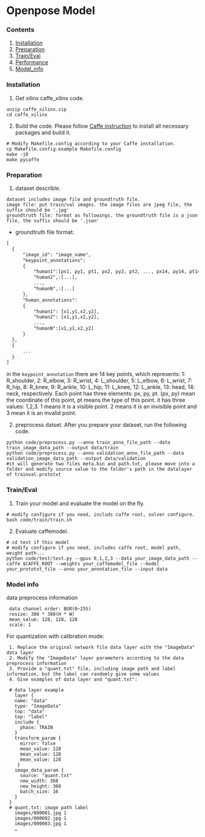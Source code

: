 
# Openpose Model

### Contents
1. [Installation](#installation)
2. [Preparation](#preparation)
3. [Train/Eval](#traineval)
4. [Performance](#performance)
5. [Model_info](#model_info)

### Installation
1. Get xilinx caffe_xilinx code.
  ```shell
  unzip caffe_xilinx.zip
  cd caffe_xilinx
  ```

2. Build the code. Please follow [Caffe instruction](http://caffe.berkeleyvision.org/installation.html) to install all necessary packages and build it.
  ```shell
  # Modify Makefile.config according to your Caffe installation.
  cp Makefile.config.example Makefile.config
  make -j8
  make pycaffe
  ```

### Preparation

1. dataset describle.
  ```
  dataset includes image file and groundtruth file.
  image file: put train/val images. the image files are jpeg file, the suffix should be '.jpg'
  groundtruth file: format as followings. the groundtruth file is a json file, the suffix should be '.json'
  ```
 
  * groundtruth file format:
 
  ```xml
  [
    {
        "image_id": "image_name", 
        "keypoint_annotations": 
        {
            "human1":[px1, py1, pt1, px2, py2, pt2, ..., px14, py14, pt14],
            "human2",:[...],
            ...,
            "humanN",:[...]
        },
        "human_annotations": 
        {
            "human1": [x1,y1,x2,y2],
            "human2": [x1,y1,x2,y2],
            ...,
            "humanN":[x1,y1,x2,y2]
        }
    },
    {
        ...
    }
  ]
  ```
  
in the `keypoint_annotation` there are 14 key points, which represents: 1: R_shoulder, 2: R_elbow, 3: R_wrist, 4: L_shoulder, 5: L_elbow, 6: L_wrist, 7: R_hip, 8: R_knee, 9: R_ankle, 10: L_hip, 11: L_knee, 12: L_ankle, 13: head, 14: neck, respectively. Each point has three elements: px, py, pt. (px, py) mean the coordinate of this point, pt means the type of this point. it has three values: 1,2,3. 1 means it is a visible point. 2 means it is an invisible point and 3 mean it is an invalid point.

2. preprocess datset. After you prepare your dataset, run the following code.
  ```shell
  python code/preprocess.py --anno train_anno_file_path --data train_image_data_path --output data/train
  python code/preprocess.py --anno validation_anno_file_path --data validation_image_data_path --output data/validation
  #it will generate two files meta.bin and path.txt, please move into a folder and modify source value to the folder's path in the datalayer of trainval.prototxt 
  ```

### Train/Eval
1. Train your model and evaluate the model on the fly.
  ```shell
  # modify configure if you need, includs caffe root, solver configure.
  bash code/train/train.sh 
  ```

2. Evaluate caffemodel.
  ```shell
  # cd test if this model
  # modify configure if you need, includes caffe root, model path, weight path... 
  python code/test/test.py --gpus 0,1,2,3 --data your_image_data_path --caffe $CAFFE_ROOT --weights your_caffemodel_file --model your_prototxt_file --anno your_annotation_file --input data
  ```


### Model info
   data preprocess information
  ```
   data channel order: BGR(0~255)                  
   resize: 388 * 388(H * W) 
   mean_value: 128, 128, 128
   scale: 1
  ```
   For quantization with calibration mode:
  ```
   1. Replace the original network file data layer with the "ImageData" data layer
   2. Modify the "ImageData" layer parameters according to the data preprocess information
   3. Provide a "quant.txt" file, including image path and label information, but the label can randomly give some values
   4. Give examples of data layer and "quant.txt":

   # data layer example
     layer {
     name: "data"
     type: "ImageData"
     top: "data"
     top: "label"
     include {
       phase: TRAIN
     }
     transform_param {
       mirror: false
       mean_value: 128
       mean_value: 128
       mean_value: 128
      }
     image_data_param {
       source: "quant.txt"
       new_width: 368
       new_height: 368
       batch_size: 16
     }
   }
   # quant.txt: image path label
     images/000001.jpg 1
     images/000002.jpg 1
     images/000003.jpg 1
     …


